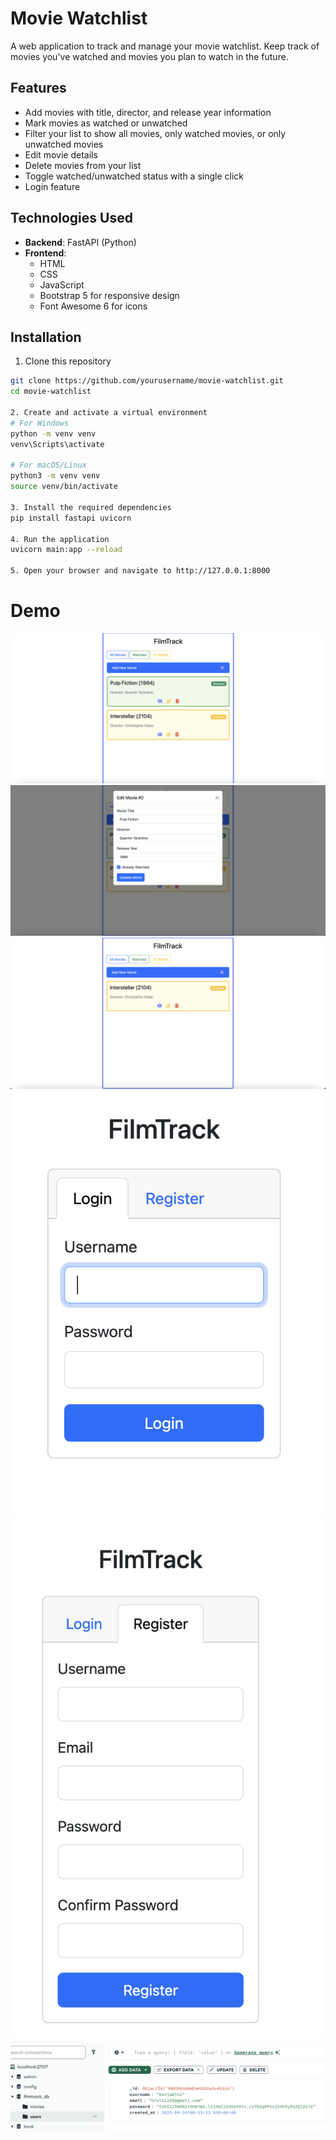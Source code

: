 # Movie Watchlist

A web application to track and manage your movie watchlist. Keep track of movies you've watched and movies you plan to watch in the future.

## Features

- Add movies with title, director, and release year information
- Mark movies as watched or unwatched
- Filter your list to show all movies, only watched movies, or only unwatched movies
- Edit movie details
- Delete movies from your list
- Toggle watched/unwatched status with a single click
- Login feature
## Technologies Used

- **Backend**: FastAPI (Python)
- **Frontend**: 
  - HTML
  - CSS
  - JavaScript
  - Bootstrap 5 for responsive design
  - Font Awesome 6 for icons

## Installation

1. Clone this repository
```bash
git clone https://github.com/yourusername/movie-watchlist.git
cd movie-watchlist

2. Create and activate a virtual environment
# For Windows
python -m venv venv
venv\Scripts\activate

# For macOS/Linux
python3 -m venv venv
source venv/bin/activate

3. Install the required dependencies
pip install fastapi uvicorn

4. Run the application
uvicorn main:app --reload

5. Open your browser and navigate to http://127.0.0.1:8000
```
# Demo
![Example](pic1.png)
![Edit Function](pic2.png)
![Filter Function](pic3.png)
![Login](login.png)
![Register](register.png)
![User](user.png)
